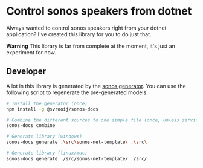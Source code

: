# Control sonos speakers from dotnet

Always wanted to control sonos speakers right from your dotnet application? I've created this library for you to do just that.

**Warning** This library is far from complete at the moment, it's just an experiment for now.

## Developer

A lot in this library is generated by the [sonos generator](https://github.com/svrooij/sonos-api-docs/tree/main/generator/sonos-docs). You can use the following script to regenerate the pre-generated models.

```bash
# Install the generator (once)
npm install -g @svrooij/sonos-docs

# Combine the different sources to one simple file (once, unless service definition changed)
sonos-docs combine

# Generate library (windows)
sonos-docs generate .\src\sonos-net-template\ .\src\

# Generate library (linux/mac)
sonos-docs generate ./src/sonos-net-template/ ./src/
```
